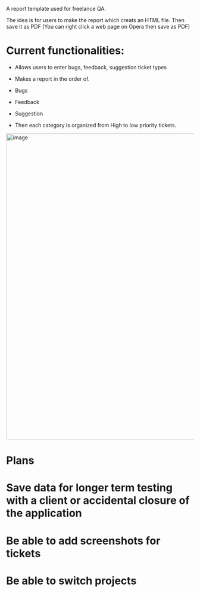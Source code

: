A report template used for freelance QA.

The idea is for users to make the report which creats an HTML file. Then save it as PDF (You can right click a web page on Opera then save as PDF)

# Current functionalities:

- Allows users to enter bugs, feedback, suggestion ticket types
- Makes a report in the order of.
- Bugs
- Feedback
- Suggestion

- Then each category is organized from High to low priority tickets.

<img width="1197" height="819" alt="image" src="https://github.com/user-attachments/assets/09a74ca4-4424-4196-93fb-5d750b770c6f" />


# Plans
# Save data for longer term testing with a client or accidental closure of the application
# Be able to add screenshots for tickets
# Be able to switch projects

